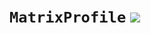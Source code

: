 # `MatrixProfile` [![](https://buildstats.info/nuget/MatrixProfile?includePreReleases=true)](https://www.nuget.org/packages/MatrixProfile)
